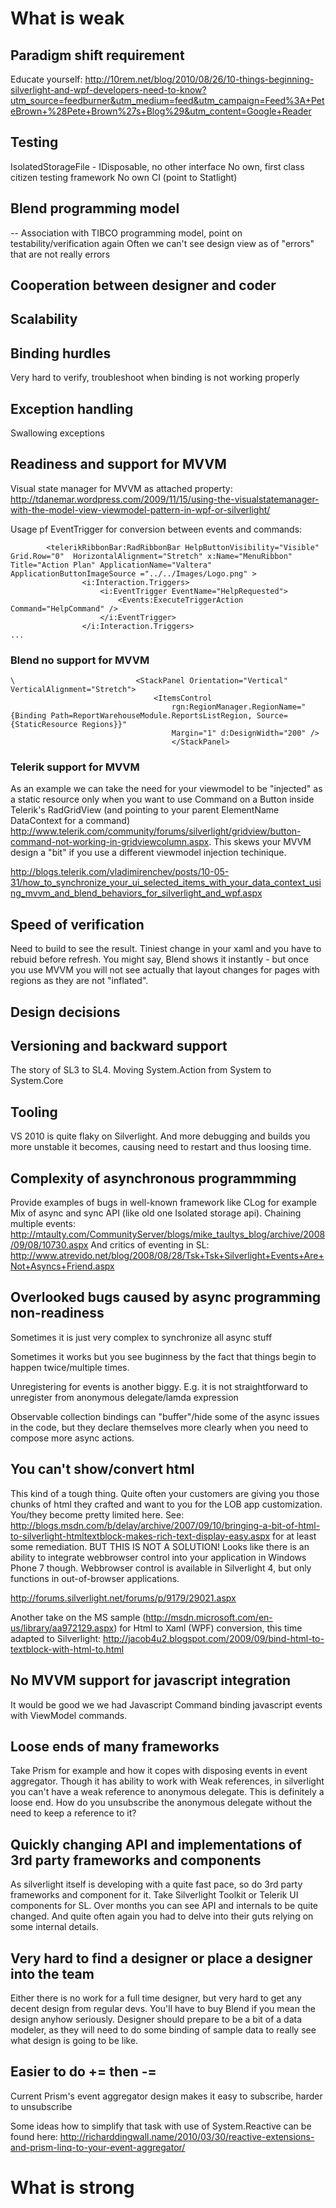 # What is weak #

## Paradigm shift requirement ##

Educate yourself:
http://10rem.net/blog/2010/08/26/10-things-beginning-silverlight-and-wpf-developers-need-to-know?utm_source=feedburner&utm_medium=feed&utm_campaign=Feed%3A+PeteBrown+%28Pete+Brown%27s+Blog%29&utm_content=Google+Reader

## Testing ##
IsolatedStorageFile - IDisposable, no other interface
No own, first class citizen testing framework
No own CI (point to Statlight)

## Blend programming model ##
-- Association with TIBCO programming model, point on testability/verification again
Often we can't see design view as of "errors" that are not really errors

## Cooperation between designer and coder ##

## Scalability ##

## Binding hurdles ##
Very hard to verify, troubleshoot when binding is not working properly

## Exception handling ##
Swallowing exceptions

## Readiness and support for MVVM ##

 Visual state manager for MVVM as attached property: http://tdanemar.wordpress.com/2009/11/15/using-the-visualstatemanager-with-the-model-view-viewmodel-pattern-in-wpf-or-silverlight/

 Usage pf EventTrigger for conversion between events and commands:

```
        <telerikRibbonBar:RadRibbonBar HelpButtonVisibility="Visible"  Grid.Row="0"  HorizontalAlignment="Stretch" x:Name="MenuRibbon" Title="Action Plan" ApplicationName="Valtera" ApplicationButtonImageSource ="../../Images/Logo.png" >
        	    <i:Interaction.Triggers>
                    <i:EventTrigger EventName="HelpRequested">
                        <Events:ExecuteTriggerAction Command="HelpCommand" />
                    </i:EventTrigger>
                </i:Interaction.Triggers>
...
```
### Blend no support for MVVM ###

```
\                        	<StackPanel Orientation="Vertical" VerticalAlignment="Stretch">
                                <ItemsControl
                                    rgn:RegionManager.RegionName="{Binding Path=ReportWarehouseModule.ReportsListRegion, Source={StaticResource Regions}}" 
                                    Margin="1" d:DesignWidth="200" />
									</StackPanel>
```

### Telerik support for MVVM ###
As an example we can take the need for your viewmodel to be "injected" as a static resource only when you want to use Command on a Button inside Telerik's RadGridView (and pointing to your parent ElementName DataContext for a command) http://www.telerik.com/community/forums/silverlight/gridview/button-command-not-working-in-gridviewcolumn.aspx. This skews your MVVM design a "bit" if you use a different viewmodel injection techinique.

http://blogs.telerik.com/vladimirenchev/posts/10-05-31/how_to_synchronize_your_ui_selected_items_with_your_data_context_using_mvvm_and_blend_behaviors_for_silverlight_and_wpf.aspx

## Speed of verification ##
Need to build to see the result. Tiniest change in your xaml and you have to rebuid before refresh. You might say, Blend shows it instantly - but once you use MVVM you will not see actually that layout changes for pages with regions as they are not "inflated".

## Design decisions ##

## Versioning and backward support ##
The story of SL3 to SL4. Moving System.Action from System to System.Core

## Tooling ##
VS 2010 is quite flaky on Silverlight. And more debugging and builds you more unstable it becomes, causing need to restart and thus loosing time.

## Complexity of asynchronous programmming ##
Provide examples of bugs in well-known framework like CLog for example
Mix of async and sync API (like old one Isolated storage api).
Chaining multiple events:
http://mtaulty.com/CommunityServer/blogs/mike_taultys_blog/archive/2008/09/08/10730.aspx
And critics of eventing in SL:
http://www.atrevido.net/blog/2008/08/28/Tsk+Tsk+Silverlight+Events+Are+Not+Asyncs+Friend.aspx



## Overlooked bugs caused by async programming non-readiness ##
Sometimes it is just very complex to synchronize all async stuff

Sometimes it works but you see buginness by the fact that things begin to happen twice/multiple times.

Unregistering for events is another biggy. E.g. it is not straightforward to unregister from anonymous delegate/lamda expression

Observable collection bindings can "buffer"/hide some of the async issues in the code, but they declare themselves more clearly when you need to compose more async actions.

## You can't show/convert html ##
This kind of a tough thing. Quite often your customers are giving you those chunks of html they crafted and want to you for the LOB app customization. You/they become pretty limited here.
See: http://blogs.msdn.com/b/delay/archive/2007/09/10/bringing-a-bit-of-html-to-silverlight-htmltextblock-makes-rich-text-display-easy.aspx for at least some remediation. BUT THIS IS NOT A SOLUTION!
Looks like there is an ability to integrate webbrowser control into your application in Windows Phone 7 though. Webbrowser control is available in Silverlight 4, but only functions in out-of-browser applications.

http://forums.silverlight.net/forums/p/9179/29021.aspx

Another take on the MS sample (http://msdn.microsoft.com/en-us/library/aa972129.aspx) for Html to Xaml (WPF) conversion, this time adapted to Silverlight:
http://jacob4u2.blogspot.com/2009/09/bind-html-to-textblock-with-html-to.html

## No MVVM support for javascript integration ##

It would be good we we had Javascript Command binding javascript events with ViewModel commands.

## Loose ends of many frameworks ##
Take Prism for example and how it copes with disposing events in event aggregator.
Though it has ability to work with Weak references, in silverlight you can't have a weak reference to anonymous delegate. This is definitely a loose end. How do you unsubscribe the anonymous delegate without the need to keep a reference to it?

## Quickly changing API and implementations of 3rd party frameworks and components ##
As silverlight itself is developing with a quite fast pace, so do 3rd party frameworks and component for it.
Take Silverlight Toolkit or Telerik UI components for SL. Over months you can see API and internals to be quite changed. And quite often again you had to delve into their guts relying on some internal details.

## Very hard to find a designer or place a designer into the team ##
Either there is no work for a full time designer, but very hard to get any decent design from regular devs.
You'll have to buy Blend if you mean the design anyhow seriously.
Designer should prepare to be a bit of a data modeler, as they will need to do some binding of sample data to really see what design is going to be like.

## Easier to do += then -= ##

Current Prism's event aggregator design makes it easy to subscribe, harder to unsubscribe

Some ideas how to simplify that task with use of System.Reactive can be found here: http://richarddingwall.name/2010/03/30/reactive-extensions-and-prism-linq-to-your-event-aggregator/

# What is strong #